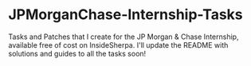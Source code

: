 # JPMorganChase-Internship-Tasks
Tasks and Patches that I create for the JP Morgan &amp; Chase Internship, available free of cost on InsideSherpa. I'll update the README with solutions and guides to all the tasks soon!
